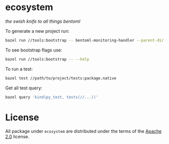 # ecosystem

_the swish knife to all things bentoml_

To generate a new project run:

```bash
bazel run //tools:bootstrap -- bentoml-monitoring-handler --parent-dir monitoring
```

To see bootstrap flags use:

```bash
bazel run //tools:bootstrap -- --help
```

To run a test:

```bash
bazel test //path/to/project/tests:package.native
```

Get all test query:

```bash
bazel query 'kind(py_test, tests(//...))'
```

# License

All package under `ecosystem` are distributed under the terms of the [Apache 2.0](./LICENSE) license.
